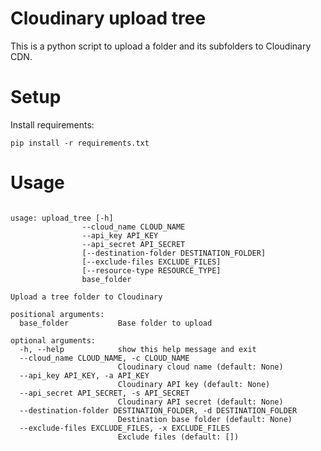 Cloudinary upload tree
====

This is a python script to upload a folder and its subfolders to Cloudinary CDN.

Setup
===

Install requirements:

    pip install -r requirements.txt
   
   
Usage
==

```commandline

usage: upload_tree [-h] 
                --cloud_name CLOUD_NAME 
                --api_key API_KEY 
                --api_secret API_SECRET 
                [--destination-folder DESTINATION_FOLDER]
                [--exclude-files EXCLUDE_FILES]
                [--resource-type RESOURCE_TYPE]
                base_folder

Upload a tree folder to Cloudinary

positional arguments:
  base_folder           Base folder to upload

optional arguments:
  -h, --help            show this help message and exit
  --cloud_name CLOUD_NAME, -c CLOUD_NAME
                        Cloudinary cloud name (default: None)
  --api_key API_KEY, -a API_KEY
                        Cloudinary API key (default: None)
  --api_secret API_SECRET, -s API_SECRET
                        Cloudinary API secret (default: None)
  --destination-folder DESTINATION_FOLDER, -d DESTINATION_FOLDER
                        Destination base folder (default: None)
  --exclude-files EXCLUDE_FILES, -x EXCLUDE_FILES
                        Exclude files (default: [])

```